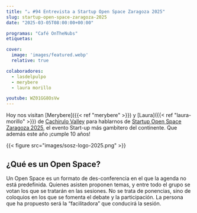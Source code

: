 ```yaml
---
title: "☕️ #94 Entrevista a Startup Open Space Zaragoza 2025"
slug: startup-open-space-zaragoza-2025
date: "2025-03-05T08:00:00+00:00"

programas: "Café OnTheNubs"
etiquetas:

cover:
  image: 'images/featured.webp'
  relative: true

colaboradores:
  - lasdelpulpo
  - merybere
  - laura morillo

youtube: WZ01GG8OsVw
---
```

Hoy nos visitan [Merybere]({{< ref "merybere" >}}) y [Laura]({{< ref "laura-morillo" >}}) de [Cachirulo Valley](https://www.cachirulovalley.com) para hablarnos de [Startup Open Space Zaragoza 2025](https://sosz.cachirulovalley.com), el evento Start-up más gambitero del continente. Que además este año ¡cumple 10 años!

{{< figure src="images/sosz-logo-2025.png" >}}

## ¿Qué es un Open Space?

Un Open Space es un formato de des-conferencia en el que la agenda no está predefinida. Quienes asisten proponen temas, y entre todo el grupo se votan los que se tratarán en las sesiones. No se trata de ponencias, sino de coloquios en los que se fomenta el debate y la participación. La persona que ha propuesto será la “facilitadora” que conducirá la sesión.
